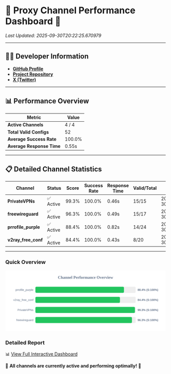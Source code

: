 # 🌟 Proxy Channel Performance Dashboard 🌟

_Last Updated: 2025-09-30T20:22:25.670979_

---

## 👩‍💻 Developer Information

- **[GitHub Profile](https://github.com/4n0nymou3)**  
- **[Project Repository](https://github.com/4n0nymou3/multi-proxy-config-fetcher)**  
- **[X (Twitter)](https://x.com/4n0nymou3)**  

---

## 📊 Performance Overview

| Metric                | Value       |
|-----------------------|-------------|
| **Active Channels**   | 4 / 4       |
| **Total Valid Configs** | 52          |
| **Average Success Rate** | 100.0%      |
| **Average Response Time** | 0.55s       |

---

## 📋 Detailed Channel Statistics

| Channel          | Status     | Score  | Success Rate | Response Time | Valid/Total | Last Success               |
|------------------|------------|--------|--------------|---------------|-------------|----------------------------|
| **PrivateVPNs**  | ✅ Active  | 99.3%  | 100.0% | 0.46s         | 15/15       | 2025-09-30T20:22:25.152778 |
| **freewireguard**  | ✅ Active  | 96.3%  | 100.0% | 0.49s         | 15/17       | 2025-09-30T20:22:25.669326 |
| **prrofile_purple**  | ✅ Active  | 88.4%  | 100.0% | 0.82s         | 14/24       | 2025-09-30T20:22:24.164201 |
| **v2ray_free_conf**  | ✅ Active  | 84.4%  | 100.0% | 0.43s         | 8/20       | 2025-09-30T20:22:24.655047 |

---

### Quick Overview
<div align="center">
  <a href="https://raw.githubusercontent.com/nullluser/NullRepo/refs/heads/main/assets/channel_stats_chart.svg">
    <img src="https://raw.githubusercontent.com/nullluser/NullRepo/refs/heads/main/assets/channel_stats_chart.svg" alt="Source Performance Statistics" width="800">
  </a>
</div>

### Detailed Report
📊 [View Full Interactive Dashboard](https://htmlpreview.github.io/?https://github.com/nullluser/NullRepo/blob/main/assets/performance_report.html)

🎉 **All channels are currently active and performing optimally!** 🎉
